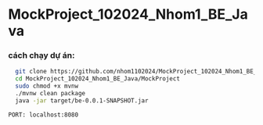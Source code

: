# MockProject_102024_Nhom1_BE_Java
### cách chạy dự án:
```bash
  git clone https://github.com/nhom1102024/MockProject_102024_Nhom1_BE_Java.git
  cd MockProject_102024_Nhom1_BE_Java/MockProject
  sudo chmod +x mvnw
  ./mvnw clean package
  java -jar target/be-0.0.1-SNAPSHOT.jar
```
`PORT: localhost:8080`